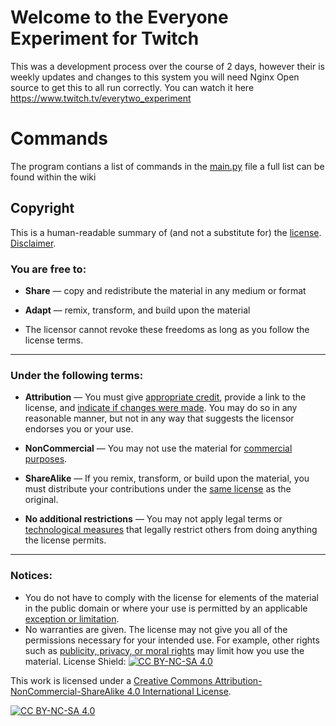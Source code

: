 # Welcome to the Everyone Experiment for Twitch 

This was a development process over the course of 2 days, however their is weekly updates and changes to this system you will need Nginx Open source to get this to all run correctly.
You can watch it here  https://www.twitch.tv/everytwo_experiment


# Commands
The program contians a list of commands in the [main.py](https://github.com/tomhcook/Everyone-Experiment-Twitch/blob/main/Main.py) file a full list can be found within the wiki
## Copyright
This is a human-readable summary of (and not a substitute for) the [license](https://creativecommons.org/licenses/by-nc-sa/4.0/legalcode). [Disclaimer](https://creativecommons.org/licenses/by-nc-sa/4.0/#).

### You are free to:

-   **Share** — copy and redistribute the material in any medium or format
-   **Adapt** — remix, transform, and build upon the material

-   The licensor cannot revoke these freedoms as long as you follow the license terms.

----------

### Under the following terms:

-   **Attribution** — You must give [appropriate credit](https://creativecommons.org/licenses/by-nc-sa/4.0/#), provide a link to the license, and [indicate if changes were made](https://creativecommons.org/licenses/by-nc-sa/4.0/#). You may do so in any reasonable manner, but not in any way that suggests the licensor endorses you or your use.
    
-   **NonCommercial** — You may not use the material for [commercial purposes](https://creativecommons.org/licenses/by-nc-sa/4.0/#).
    
-   **ShareAlike** — If you remix, transform, or build upon the material, you must distribute your contributions under the [same license](https://creativecommons.org/licenses/by-nc-sa/4.0/#) as the original.
    

-   **No additional restrictions** — You may not apply legal terms or [technological measures](https://creativecommons.org/licenses/by-nc-sa/4.0/#) that legally restrict others from doing anything the license permits.

----------

### Notices:

-   You do not have to comply with the license for elements of the material in the public domain or where your use is permitted by an applicable [exception or limitation](https://creativecommons.org/licenses/by-nc-sa/4.0/#).
-   No warranties are given. The license may not give you all of the permissions necessary for your intended use. For example, other rights such as [publicity, privacy, or moral rights](https://creativecommons.org/licenses/by-nc-sa/4.0/#) may limit how you use the material.
License Shield: [![CC BY-NC-SA 4.0][cc-by-nc-sa-shield]][cc-by-nc-sa]

This work is licensed under a
[Creative Commons Attribution-NonCommercial-ShareAlike 4.0 International License][cc-by-nc-sa].

[![CC BY-NC-SA 4.0][cc-by-nc-sa-image]][cc-by-nc-sa]

[cc-by-nc-sa]: http://creativecommons.org/licenses/by-nc-sa/4.0/
[cc-by-nc-sa-image]: https://licensebuttons.net/l/by-nc-sa/4.0/88x31.png
[cc-by-nc-sa-shield]: https://img.shields.io/badge/License-CC%20BY--NC--SA%204.0-lightgrey.svg
